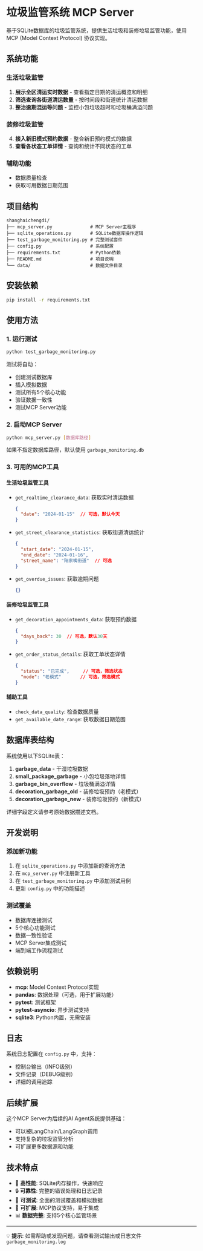 # 垃圾监管系统 MCP Server

基于SQLite数据库的垃圾监管系统，提供生活垃圾和装修垃圾监管功能，使用MCP (Model Context Protocol) 协议实现。

## 系统功能

### 生活垃圾监管
1. **展示全区清运实时数据** - 查看指定日期的清运概览和明细
2. **筛选查询各街道清运数量** - 按时间段和街道统计清运数据
3. **整治逾期混运等问题** - 监控小包垃圾超时和垃圾桶满溢问题

### 装修垃圾监管
4. **接入新旧模式预约数据** - 整合新旧预约模式的数据
5. **查看各状态工单详情** - 查询和统计不同状态的工单

### 辅助功能
- 数据质量检查
- 获取可用数据日期范围

## 项目结构

```
shanghaichengdi/
├── mcp_server.py              # MCP Server主程序
├── sqlite_operations.py       # SQLite数据库操作逻辑
├── test_garbage_monitoring.py # 完整测试套件
├── config.py                  # 系统配置
├── requirements.txt           # Python依赖
├── README.md                  # 项目说明
└── data/                      # 数据文件目录
```

## 安装依赖

```bash
pip install -r requirements.txt
```

## 使用方法

### 1. 运行测试

```bash
python test_garbage_monitoring.py
```

测试将自动：
- 创建测试数据库
- 插入模拟数据
- 测试所有5个核心功能
- 验证数据一致性
- 测试MCP Server功能

### 2. 启动MCP Server

```bash
python mcp_server.py [数据库路径]
```

如果不指定数据库路径，默认使用 `garbage_monitoring.db`

### 3. 可用的MCP工具

#### 生活垃圾监管工具

- `get_realtime_clearance_data`: 获取实时清运数据
  ```json
  {
    "date": "2024-01-15"  // 可选，默认今天
  }
  ```

- `get_street_clearance_statistics`: 获取街道清运统计
  ```json
  {
    "start_date": "2024-01-15",
    "end_date": "2024-01-16",
    "street_name": "陆家嘴街道"  // 可选
  }
  ```

- `get_overdue_issues`: 获取逾期问题
  ```json
  {}
  ```

#### 装修垃圾监管工具

- `get_decoration_appointments_data`: 获取预约数据
  ```json
  {
    "days_back": 30  // 可选，默认30天
  }
  ```

- `get_order_status_details`: 获取工单状态详情
  ```json
  {
    "status": "已完成",     // 可选，筛选状态
    "mode": "老模式"       // 可选，筛选模式
  }
  ```

#### 辅助工具

- `check_data_quality`: 检查数据质量
- `get_available_date_range`: 获取数据日期范围

## 数据库表结构

系统使用以下SQLite表：

1. **garbage_data** - 干湿垃圾数据
2. **small_package_garbage** - 小包垃圾落地详情
3. **garbage_bin_overflow** - 垃圾桶满溢详情
4. **decoration_garbage_old** - 装修垃圾预约（老模式）
5. **decoration_garbage_new** - 装修垃圾预约（新模式）

详细字段定义请参考原始数据描述文档。

## 开发说明

### 添加新功能

1. 在 `sqlite_operations.py` 中添加新的查询方法
2. 在 `mcp_server.py` 中注册新工具
3. 在 `test_garbage_monitoring.py` 中添加测试用例
4. 更新 `config.py` 中的功能描述

### 测试覆盖

- 数据库连接测试
- 5个核心功能测试
- 数据一致性验证
- MCP Server集成测试
- 端到端工作流程测试

## 依赖说明

- **mcp**: Model Context Protocol实现
- **pandas**: 数据处理（可选，用于扩展功能）
- **pytest**: 测试框架
- **pytest-asyncio**: 异步测试支持
- **sqlite3**: Python内置，无需安装

## 日志

系统日志配置在 `config.py` 中，支持：
- 控制台输出（INFO级别）
- 文件记录（DEBUG级别）
- 详细的调用追踪

## 后续扩展

这个MCP Server为后续的AI Agent系统提供基础：
- 可以被LangChain/LangGraph调用
- 支持复杂的垃圾监管分析
- 可扩展更多数据源和功能

## 技术特点

- 🚀 **高性能**: SQLite内存操作，快速响应
- 🔒 **可靠性**: 完整的错误处理和日志记录  
- 🧪 **可测试**: 全面的测试覆盖和模拟数据
- 🔌 **可扩展**: MCP协议支持，易于集成
- 📊 **数据完整**: 支持5个核心监管场景

---

💡 **提示**: 如需帮助或发现问题，请查看测试输出或日志文件 `garbage_monitoring.log` 